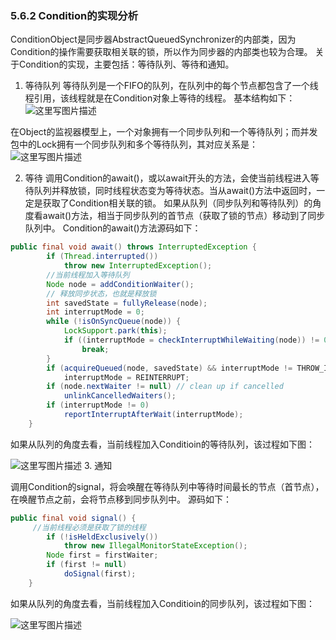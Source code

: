 ### 5.6.2 Condition的实现分析
ConditionObject是同步器AbstractQueuedSynchronizer的内部类，因为Condition的操作需要获取相关联的锁，所以作为同步器的内部类也较为合理。
关于Condition的实现，主要包括：等待队列、等待和通知。

 1. 等待队列
等待队列是一个FIFO的队列，在队列中的每个节点都包含了一个线程引用，该线程就是在Condition对象上等待的线程。
基本结构如下：
![这里写图片描述](https://img-blog.csdn.net/20180808101821292?watermark/2/text/aHR0cHM6Ly9ibG9nLmNzZG4ubmV0L21hb2hvbw==/font/5a6L5L2T/fontsize/400/fill/I0JBQkFCMA==/dissolve/70)

在Object的监视器模型上，一个对象拥有一个同步队列和一个等待队列；而并发包中的Lock拥有一个同步队列和多个等待队列，其对应关系是：
![这里写图片描述](https://img-blog.csdn.net/20180808105620361?watermark/2/text/aHR0cHM6Ly9ibG9nLmNzZG4ubmV0L21hb2hvbw==/font/5a6L5L2T/fontsize/400/fill/I0JBQkFCMA==/dissolve/70)

 2. 等待
调用Condition的await()，或以await开头的方法，会使当前线程进入等待队列并释放锁，同时线程状态变为等待状态。当从await()方法中返回时，一定是获取了Condition相关联的锁。
如果从队列（同步队列和等待队列）的角度看await()方法，相当于同步队列的首节点（获取了锁的节点）移动到了同步队列中。
Condition的await()方法源码如下：
```java
public final void await() throws InterruptedException {
        if (Thread.interrupted())
            throw new InterruptedException();
        //当前线程加入等待队列    
        Node node = addConditionWaiter();
        // 释放同步状态，也就是释放锁
        int savedState = fullyRelease(node);
        int interruptMode = 0;
        while (!isOnSyncQueue(node)) {
            LockSupport.park(this);
            if ((interruptMode = checkInterruptWhileWaiting(node)) != 0)
                break;
        }
        if (acquireQueued(node, savedState) && interruptMode != THROW_IE)
            interruptMode = REINTERRUPT;
        if (node.nextWaiter != null) // clean up if cancelled
            unlinkCancelledWaiters();
        if (interruptMode != 0)
            reportInterruptAfterWait(interruptMode);
    }
```
如果从队列的角度去看，当前线程加入Conditioin的等待队列，该过程如下图：

![这里写图片描述](https://img-blog.csdn.net/20180808111118242?watermark/2/text/aHR0cHM6Ly9ibG9nLmNzZG4ubmV0L21hb2hvbw==/font/5a6L5L2T/fontsize/400/fill/I0JBQkFCMA==/dissolve/70)
 3. 通知

调用Condition的signal，将会唤醒在等待队列中等待时间最长的节点（首节点），在唤醒节点之前，会将节点移到同步队列中。
源码如下：
```java
public final void signal() {
	 //当前线程必须是获取了锁的线程
        if (!isHeldExclusively())
            throw new IllegalMonitorStateException();
        Node first = firstWaiter;
        if (first != null)
            doSignal(first);
    }
```
如果从队列的角度去看，当前线程加入Conditioin的同步队列，该过程如下图：

![这里写图片描述](https://img-blog.csdn.net/20180808112310696?watermark/2/text/aHR0cHM6Ly9ibG9nLmNzZG4ubmV0L21hb2hvbw==/font/5a6L5L2T/fontsize/400/fill/I0JBQkFCMA==/dissolve/70)
